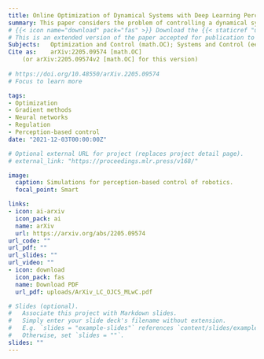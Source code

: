 ```yaml
---
title: Online Optimization of Dynamical Systems with Deep Learning Perception
summary: This paper considers the problem of controlling a dynamical system when the state cannot be directly measured and the control performance metrics are unknown or partially known. In particular, we focus on the design of data-driven controllers to regulate a dynamical system to the solution of a constrained convex optimization problem where i) the state must be estimated from nonlinear and possibly high-dimensional data; and, ii) the cost of the optimization problem -- which models control objectives associated with inputs and states of the system -- is not available and must be learned from data. We propose a data-driven feedback controller that is based on adaptations of a projected gradient-flow method; the controller includes neural networks as integral components for the estimation of the unknown functions. Leveraging stability theory for perturbed systems, we derive sufficient conditions to guarantee exponential input-to-state stability (ISS) of the control loop. In particular, we show that the interconnected system is ISS with respect to the approximation errors of the neural network and unknown disturbances affecting the system. The transient bounds combine the universal approximation property of deep neural networks with the ISS characterization. Illustrative numerical results are presented in the context of control of robotics and epidemics. 
# {{< icon name="download" pack="fas" >}} Download the {{< staticref "uploads/ArXiv_LC_OJCS_MLwC.pdf" "newtab" >}}arXiv eprint{{< /staticref >}}.
# This is an extended version of the paper accepted for publication to the IEEE Open Journal of Control Systems - Special Section on Machine Learning with Control, containing proofs.
Subjects:	Optimization and Control (math.OC); Systems and Control (eess.SY)
Cite as:	arXiv:2205.09574 [math.OC]
 	(or arXiv:2205.09574v2 [math.OC] for this version)
 
# https://doi.org/10.48550/arXiv.2205.09574
# Focus to learn more

tags:
- Optimization
- Gradient methods
- Neural networks
- Regulation
- Perception-based control
date: "2021-12-03T00:00:00Z"

# Optional external URL for project (replaces project detail page).
# external_link: "https://proceedings.mlr.press/v168/"

image:
  caption: Simulations for perception-based control of robotics.
  focal_point: Smart

links:
- icon: ai-arxiv
  icon_pack: ai
  name: arXiv
  url: https://arxiv.org/abs/2205.09574
url_code: ""
url_pdf: ""
url_slides: ""
url_video: ""
- icon: download
  icon_pack: fas
  name: Download PDF
  url_pdf: uploads/ArXiv_LC_OJCS_MLwC.pdf

# Slides (optional).
#   Associate this project with Markdown slides.
#   Simply enter your slide deck's filename without extension.
#   E.g. `slides = "example-slides"` references `content/slides/example-slides.md`.
#   Otherwise, set `slides = ""`.
slides: ""
---
```

